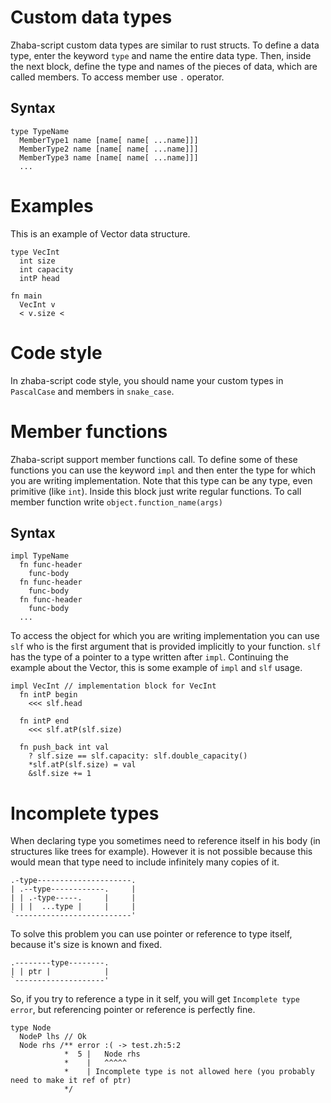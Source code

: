 # Custom data types

Zhaba-script custom data types are similar to rust structs. To define a data type, enter the keyword `type` and name the entire data type. Then, inside the next block, define the type and names of the pieces of data, which are called members. To access member use `.` operator.

## Syntax

```zh
type TypeName
  MemberType1 name [name[ name[ ...name]]]
  MemberType2 name [name[ name[ ...name]]]
  MemberType3 name [name[ name[ ...name]]]
  ...
```

# Examples

This is an example of Vector data structure.

```zh
type VecInt
  int size
  int capacity
  intP head

fn main
  VecInt v
  < v.size <
```

# Code style

In zhaba-script code style, you should name your custom types in `PascalCase` and members in `snake_case`.

# Member functions

Zhaba-script support member functions call. To define some of these functions you can use the keyword `impl` and then enter the type for which you are writing implementation. Note that this type can be any type, even primitive (like `int`). Inside this block just write regular functions. To call member function write `object.function_name(args)`

## Syntax

```zh
impl TypeName
  fn func-header
    func-body
  fn func-header
    func-body
  fn func-header
    func-body
  ...
```

To access the object for which you are writing implementation you can use `slf` who is the first argument that is provided implicitly to your function. `slf` has the type of a pointer to a type written after `impl`.
Continuing the example about the Vector, this is some example of `impl` and `slf` usage.

```zh
impl VecInt // implementation block for VecInt
  fn intP begin
    <<< slf.head

  fn intP end
    <<< slf.atP(slf.size)

  fn push_back int val
    ? slf.size == slf.capacity: slf.double_capacity()
    *slf.atP(slf.size) = val
    &slf.size += 1
```

# Incomplete types

When declaring type you sometimes need to reference itself in his body (in structures like trees for example). However it is not possible because this would mean that type need to include infinitely many copies of it.

```
.-type---------------------.
| .--type------------.     |
| | .-type-----.     |     |
| | |  ...type |     |     |
`--------------------------'
```

To solve this problem you can use pointer or reference to type itself, because it's size is known and fixed.

```
.--------type--------.
| | ptr |            |
`--------------------'
```

So, if you try to reference a type in it self, you will get `Incomplete type error`, but referencing pointer or reference is perfectly fine.

```zh
type Node
  NodeP lhs // Ok
  Node rhs /** error :( -> test.zh:5:2
            *  5 |   Node rhs
            *    |   ^^^^^
            *    | Incomplete type is not allowed here (you probably need to make it ref of ptr)
            */
```
